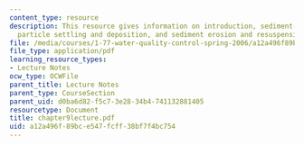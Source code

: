 ```yaml
---
content_type: resource
description: This resource gives information on introduction, sediment-water partitioning,
  particle settling and deposition, and sediment erosion and resuspension.
file: /media/courses/1-77-water-quality-control-spring-2006/a12a496f89bce547fcff38bf7f4bc754_chapter9lecture.pdf
file_type: application/pdf
learning_resource_types:
- Lecture Notes
ocw_type: OCWFile
parent_title: Lecture Notes
parent_type: CourseSection
parent_uid: d0ba6d82-f5c7-3e28-34b4-741132881405
resourcetype: Document
title: chapter9lecture.pdf
uid: a12a496f-89bc-e547-fcff-38bf7f4bc754
---
```

